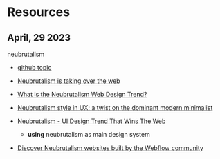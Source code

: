 # Resources

## April, 29 2023

neubrutalism

* [github topic](https://github.com/topics/neubrutalism)

* [Neubrutalism is taking over the web](https://hype4.academy/articles/design/neubrutalism-is-taking-over-web)

* [What is the Neubrutalism Web Design Trend?](https://webdesign.tutsplus.com/articles/what-is-the-neubrutalism-web-design-trend--cms-41576)

* [Neubrutalism style in UX: a twist on the dominant modern minimalist](https://uxdesign.cc/why-im-excited-about-the-neubrutalism-style-in-web-design-4ab800c2bb80)

* [Neubrutalism - UI Design Trend That Wins The Web](https://dodonut.com/blog/neubrutalism-web-design-trend/)
  * **using** neubrutalism as main design system

* [Discover Neubrutalism websites built by the Webflow community](https://webflow.com/made-in-webflow/neubrutalism)

